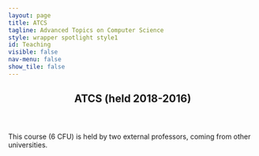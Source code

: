 ```yaml
---
layout: page
title: ATCS
tagline: Advanced Topics on Computer Science
style: wrapper spotlight style1 
id: Teaching
visible: false
nav-menu: false
show_tile: false
---
```


<!-- Main -->
<div id="main">
<section>
<div class="inner">

<header class="major">
	<h2>ATCS (held 2018-2016)</h2>
</header>

<p>This course (6 CFU) is held by two external professors, coming from other universities.</p>

</div>
</section>
</div>
